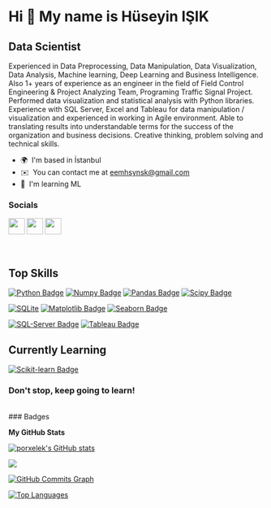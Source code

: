 Hi 👋 My name is Hüseyin IŞIK
=============================

Data Scientist
--------------

Experienced in Data Preprocessing, Data Manipulation, Data Visualization, Data Analysis, Machine learning, Deep Learning and Business Intelligence. Also 1+ years of experience as an engineer in the field of Field Control Engineering & Project Analyzing Team, Programing Traffic Signal Project. Performed data visualization and statistical analysis with Python libraries. Experience with SQL Server, Excel and Tableau for data manipulation / visualization and experienced in working in Agile environment. Able to translating results into understandable terms for the success of the organization and business decisions. Creative thinking, problem solving and technical skills.

* 🌍  I'm based in İstanbul
* ✉️  You can contact me at [eemhsynsk@gmail.com](mailto:eemhsynsk@gmail.com)
* 🧠  I'm learning ML

### Socials

<p align="left"> <a href="https://www.github.com/porxelek" target="_blank" rel="noreferrer"><img src="https://raw.githubusercontent.com/danielcranney/readme-generator/main/public/icons/socials/github.svg" width="32" height="32" /></a> <a href="https://www.linkedin.com/in/porxelek/" target="_blank" rel="noreferrer"><img src="https://raw.githubusercontent.com/danielcranney/readme-generator/main/public/icons/socials/linkedin.svg" width="32" height="32" /></a> <a href="http://www.medium.com/eemhsynsk" target="_blank" rel="noreferrer"><img src="https://raw.githubusercontent.com/danielcranney/readme-generator/main/public/icons/socials/medium.svg" width="32" height="32" /></a></p>



<br>

## Top Skills

[![Python Badge](https://img.shields.io/badge/-Python-3776AB?style=for-the-badge&labelColor=black&logo=python&logoColor=3776AB)](#)
[![Numpy Badge](https://img.shields.io/badge/-Numpy-013243?style=for-the-badge&labelColor=black&logo=numpy&logoColor=013243)](#)
[![Pandas Badge](https://img.shields.io/badge/-Pandas-130654?style=for-the-badge&labelColor=black&logo=pandas&logoColor=white)](#)
[![Scipy Badge](https://img.shields.io/badge/-scipy-0054a6?style=for-the-badge&labelColor=black&logo=scipy&logoColor=0054a6)](#)

[![SQLite](https://img.shields.io/badge/-SQLite-003b57?style=for-the-badge&labelColor=black&logo=sqlite&logoColor=003b57)](#)
[![Matplotlib Badge](https://img.shields.io/badge/-matplotlib-11557c?style=for-the-badge&labelColor=black&logo=microstrategy&logoColor=11557c)](#)
[![Seaborn Badge](https://img.shields.io/badge/-seaborn-7db0bc?style=for-the-badge&labelColor=black&logo=cesium&logoColor=7db0bc)](#)

[![SQL-Server Badge](https://img.shields.io/badge/-SQL_Server-CC2927?style=for-the-badge&labelColor=black&logo=microsoft-sql-server&logoColor=CC2927)](#)
[![Tableau Badge](https://img.shields.io/badge/-tableau-E97627?style=for-the-badge&labelColor=black&logo=tableau&logoColor=E97627)](#)

## Currently Learning

[![Scikit-learn Badge](https://img.shields.io/badge/-scikit_learn-F7931E?style=for-the-badge&labelColor=black&logo=scikitlearn&logoColor=F7931E)](#)

### Don't stop, keep going to learn!

<br>
### Badges

<b>My GitHub Stats</b>

<a href="http://www.github.com/porxelek"><img src="https://github-readme-stats.vercel.app/api?username=porxelek&show_icons=true&hide=&count_private=true&title_color=0891b2&text_color=ffffff&icon_color=0891b2&bg_color=1c1917&hide_border=true&show_icons=true" alt="porxelek's GitHub stats" /></a>

<a href="http://www.github.com/porxelek"><img src="https://github-readme-streak-stats.herokuapp.com/?user=porxelek&stroke=ffffff&background=1c1917&ring=0891b2&fire=0891b2&currStreakNum=ffffff&currStreakLabel=0891b2&sideNums=ffffff&sideLabels=ffffff&dates=ffffff&hide_border=true" /></a>

<a href="http://www.github.com/porxelek"><img src="https://activity-graph.herokuapp.com/graph?username=porxelek&bg_color=1c1917&color=ffffff&line=0891b2&point=ffffff&area_color=1c1917&area=true&hide_border=true&custom_title=GitHub%20Commits%20Graph" alt="GitHub Commits Graph" /></a>

<a href="https://github.com/porxelek" align="left"><img src="https://github-readme-stats.vercel.app/api/top-langs/?username=porxelek&langs_count=10&title_color=0891b2&text_color=ffffff&icon_color=0891b2&bg_color=1c1917&hide_border=true&locale=en&custom_title=Top%20%Languages" alt="Top Languages" /></a>
